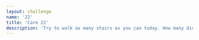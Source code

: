 ```yaml
---
layout: challenge
name: '22'
title: 'Care 22'
description: 'Try to walk as many stairs as you can today. How many did you get? What was the most challenging one?'
---
```

